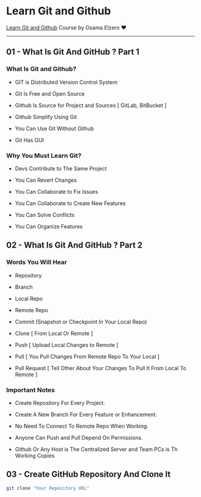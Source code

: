 # Learn Git and Github

[Learn Git and Github](https://youtube.com/playlist?list=PLDoPjvoNmBAw4eOj58MZPakHjaO3frVMF) Course by Osama Elzero ❤

---

## 01 - What Is Git And GitHub ? Part 1

### What Is Git and Github?

- GIT is Distributed Version Control System

- Git Is Free and Open Source

- Github Is Source for Project and Sources [ GitLab, BitBucket ]

- Github Simplify Using Git

- You Can Use Git Without Github

- Git Has GUI

### Why You Must Learn Git?

- Devs Contribute to The Same Project

- You Can Revert Changes

- You Can Collaborate to Fix Issues

- You Can Collaborate to Create New Features

- You Can Solve Conflicts

- You Can Organize Features

## 02 - What Is Git And GitHub ? Part 2

### Words You Will Hear

- Repository

- Branch

- Local Repo

- Remote Repo

- Commit (Snapshot or Checkpoint In Your Local Repo)

- Clone [ From Local Or Remote ]

- Push [ Upload Local Changes to Remote ]

- Pull [ You Pull Changes From Remote Repo To Your Local ]

- Pull Request [ Tell Other About Your Changes To Pull It From Local To Remote ]

### Important Notes

- Create Repository For Every Project.

- Create A New Branch For Every Feature or Enhancement.

- No Need To Connect To Remote Repo When Working.

- Anyone Can Push and Pull Depend On Permissions.

- Github Or Any Host is The Centralized Server and Team PCs is Th Working Copies

## 03 - Create GitHub Repository And Clone It

```bash
git clone "Your Repository URL"
```